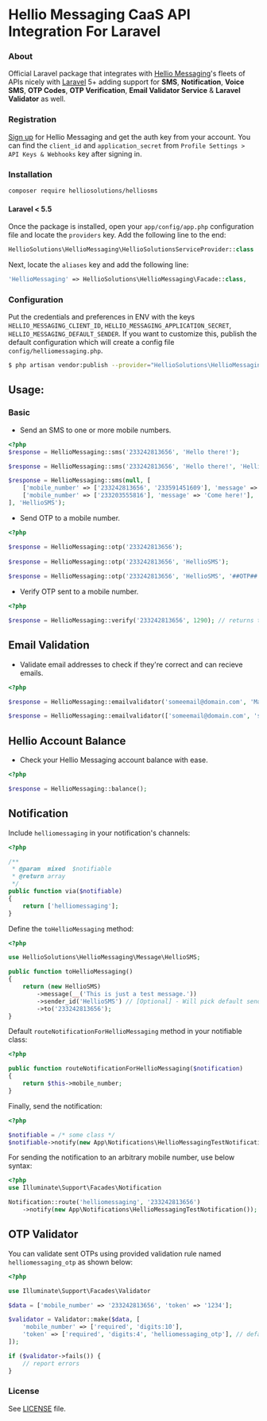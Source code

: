# Hellio Messaging CaaS API Integration For Laravel

### About
Official Laravel package that integrates with [Hellio Messaging](https://helliomessaging.com)'s fleets of APIs nicely with [Laravel](https://laravel.com/) 5+ adding support for **SMS**, **Notification**, **Voice SMS**, **OTP Codes**, **OTP Verification**, **Email Validator Service** &  **Laravel Validator** as well.

### Registration
[Sign up](https://app.helliomessaging.com/try-hellio) for Hellio Messaging and get the auth key from your account. You can find the `client_id` and `application_secret` from `Profile Settings > API Keys & Webhooks` key after signing in.

### Installation
```bash
composer require helliosolutions/helliosms
```

#### Laravel < 5.5
Once the package is installed, open your `app/config/app.php` configuration file and locate the `providers` key. Add the following line to the end:

```php
HellioSolutions\HellioMessaging\HellioSolutionsServiceProvider::class
```

Next, locate the `aliases` key and add the following line:

```php
'HellioMessaging' => HellioSolutions\HellioMessaging\Facade::class,
```

### Configuration
Put the credentials and preferences in ENV with the keys `HELLIO_MESSAGING_CLIENT_ID`, `HELLIO_MESSAGING_APPLICATION_SECRET`, `HELLIO_MESSAGING_DEFAULT_SENDER`. If you want to customize this, publish the default configuration which will create a config file `config/helliomessaging.php`.

```bash
$ php artisan vendor:publish --provider="HellioSolutions\HellioMessaging\HellioSolutionsServiceProvider" --tag=config
```

## Usage:

### Basic
- Send an SMS to one or more mobile numbers.

```php
<?php
$response = HellioMessaging::sms('233242813656', 'Hello there!');

$response = HellioMessaging::sms('233242813656', 'Hello there!', 'HellioSMS');

$response = HellioMessaging::sms(null, [
    ['mobile_number' => ['233242813656', '233591451609'], 'message' => 'Hello there!'],
    ['mobile_number' => ['233203555816'], 'message' => 'Come here!'],
], 'HellioSMS');
```

- Send OTP to a mobile number.
```php
<?php

$response = HellioMessaging::otp('233242813656');
   
$response = HellioMessaging::otp('233242813656', 'HellioSMS');
   
$response = HellioMessaging::otp('233242813656', 'HellioSMS', '##OTP## is your OTP, Please dont share it with anyone.');
```

- Verify OTP sent to a mobile number.
```php
<?php

$response = HellioMessaging::verify('233242813656', 1290); // returns true or false
```
## Email Validation
- Validate email addresses to check if they're correct and can recieve emails.
```php
<?php

$response = HellioMessaging::emailvalidator('someemail@domain.com', 'Marketing leads'); 

$response = HellioMessaging::emailvalidator(['someemail@domain.com', 'support@domain.com'], 'Marketing leads'); // Validate multiple emails at once
```

## Hellio Account Balance
- Check your Hellio Messaging account balance with ease.
```php
<?php

$response = HellioMessaging::balance();
```


## Notification
Include `helliomessaging` in your notification's channels:
```php
<?php

/**
 * @param  mixed  $notifiable
 * @return array
 */
public function via($notifiable)
{
    return ['helliomessaging'];
}
```

Define the `toHellioMessaging` method:

```php
<?php

use HellioSolutions\HellioMessaging\Message\HellioSMS;

public function toHellioMessaging()
{
    return (new HellioSMS)
        ->message(__('This is just a test message.'))
	    ->sender_id('HellioSMS') // [Optional] - Will pick default sender ID from HELLIO_MESSAGING_DEFAULT_SENDER or if not set, will use the application name.
        ->to('233242813656');
}
```

Default `routeNotificationForHellioMessaging` method in your notifiable class:
```php
<?php

public function routeNotificationForHellioMessaging($notification)
{
    return $this->mobile_number;
}
```

Finally, send the notification:
```php
<?php

$notifiable = /* some class */
$notifiable->notify(new App\Notifications\HellioMessagingTestNotification());
```

For sending the notification to an arbitrary mobile number, use below syntax:
```php
<?php
use Illuminate\Support\Facades\Notification

Notification::route('helliomessaging', '233242813656')
    ->notify(new App\Notifications\HellioMessagingTestNotification());
```

## OTP Validator
You can validate sent OTPs using provided validation rule named `helliomessaging_otp` as shown below:
```php
<?php

use Illuminate\Support\Facades\Validator

$data = ['mobile_number' => '233242813656', 'token' => '1234'];

$validator = Validator::make($data, [
    'mobile_number' => ['required', 'digits:10'],
    'token' => ['required', 'digits:4', 'helliomessaging_otp'], // default key for source number is 'mobile_number', you can customize this using 'helliomessaging_otp:key_name'
]);

if ($validator->fails()) {
    // report errors
}
```

### License

See [LICENSE](LICENSE) file.
